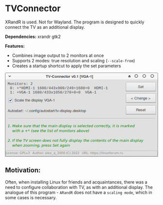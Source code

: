 # TVConnector
XRandR is used. Not for Wayland. The program is designed to quickly connect the TV as an additional display.

**Dependencies:** xrandr gtk2

**Features:**
+ Combines image output to 2 monitors at once
+ Supports 2 modes: true resolution and scaling (`--scale-from`)
+ Creates a startup shortcut to apply the set parameters

![](https://github.com/AKotov-dev/TVConnector/blob/main/ScreenShot1.png)

Motivation:
--
Often, when installing Linux for friends and acquaintances, there was a need to configure collaboration with TV, as with an additional display. The analogue of this program - `ARandR` does not have a `scaling mode`, which in some cases is necessary.
